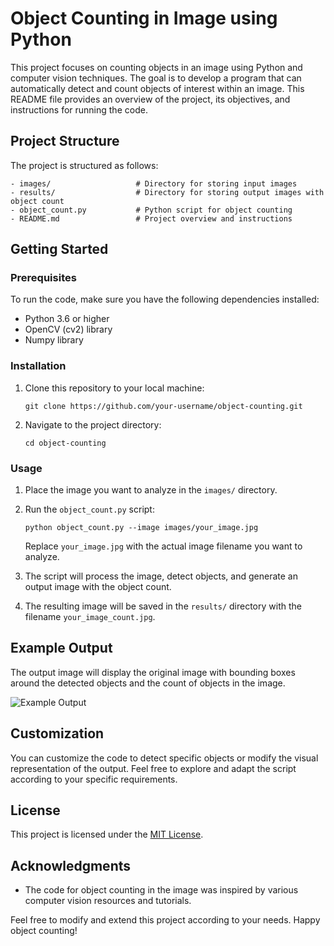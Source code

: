 # Object Counting in Image using Python

This project focuses on counting objects in an image using Python and computer vision techniques. The goal is to develop a program that can automatically detect and count objects of interest within an image. This README file provides an overview of the project, its objectives, and instructions for running the code.

## Project Structure

The project is structured as follows:

```
- images/                   # Directory for storing input images
- results/                  # Directory for storing output images with object count
- object_count.py           # Python script for object counting
- README.md                 # Project overview and instructions
```

## Getting Started

### Prerequisites

To run the code, make sure you have the following dependencies installed:

- Python 3.6 or higher
- OpenCV (cv2) library
- Numpy library

### Installation

1. Clone this repository to your local machine:

   ```
   git clone https://github.com/your-username/object-counting.git
   ```

2. Navigate to the project directory:

   ```
   cd object-counting
   ```

### Usage

1. Place the image you want to analyze in the `images/` directory.

2. Run the `object_count.py` script:

   ```
   python object_count.py --image images/your_image.jpg
   ```

   Replace `your_image.jpg` with the actual image filename you want to analyze.

3. The script will process the image, detect objects, and generate an output image with the object count.

4. The resulting image will be saved in the `results/` directory with the filename `your_image_count.jpg`.

## Example Output

The output image will display the original image with bounding boxes around the detected objects and the count of objects in the image.

![Example Output](results/your_image_count.jpg)

## Customization

You can customize the code to detect specific objects or modify the visual representation of the output. Feel free to explore and adapt the script according to your specific requirements.

## License

This project is licensed under the [MIT License](LICENSE).

## Acknowledgments

- The code for object counting in the image was inspired by various computer vision resources and tutorials.

Feel free to modify and extend this project according to your needs. Happy object counting!
